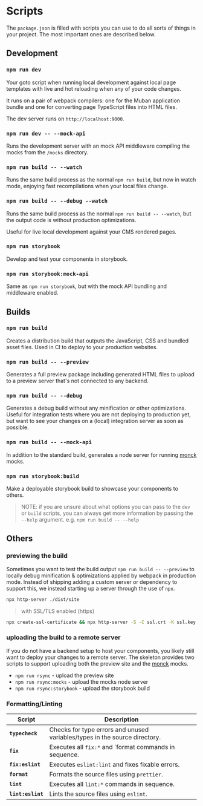 # Scripts

The `package.json` is filled with scripts you can use to do all sorts of things in your project. The most important
ones are described below.

## Development

### `npm run dev`

Your goto script when running local development against local page templates with live and hot reloading when any of
your code changes.

It runs on a pair of webpack compilers: one for the Muban application bundle and one for converting page TypeScript files into HTML files.

The dev server runs on `http://localhost:9000`.

### `npm run dev -- --mock-api`

Runs the development server with an mock API middleware compiling the mocks from the `/mocks` directory.

### `npm run build -- --watch`

Runs the same build process as the normal `npm run build`, but now in watch mode, enjoying fast recompilations when
your local files change.

### `npm run build -- --debug --watch`

Runs the same build process as the normal `npm run build -- --watch`, but the output code is without production optimizations.

Useful for live local development against your CMS rendered pages.

### `npm run storybook`

Develop and test your components in storybook.

### `npm run storybook:mock-api`

Same as `npm run storybook`, but with the mock API bundling and middleware enabled.

## Builds

### `npm run build`

Creates a distribution build that outputs the JavaScript, CSS and bundled asset files. Used in CI to deploy to your production websites.

### `npm run build -- --preview`

Generates a full preview package including generated HTML files to upload to a preview server that's not connected to
any backend.

### `npm run build -- --debug`

Generates a debug build without any minification or other optimizations. Useful for integration tests
where you are not deploying to production yet, but want to see your changes on a (local) integration server as soon
as possible.

### `npm run build -- --mock-api`

In addition to the standard build, generates a node server for running [monck](https://github.com/mediamonks/monck) mocks.

### `npm run storybook:build`

Make a deployable storybook build to showcase your components to others.

> NOTE: if you are unsure about what options you can pass to the `dev` or `build` scripts, you can always get more information
> by passing the `--help` argument. e.g. `npm run build -- --help`

## Others

### previewing the build

Sometimes you want to test the build output `npm run build -- --preview` to locally debug minification & optimizations applied by webpack in production mode.
Instead of shipping adding a custom server or dependency to support this, we instead starting up a server through the use of `npx`.

```bash
npx http-server ./dist/site
```

> with SSL/TLS enabled (https)

```bash
npx create-ssl-certificate && npx http-server -S -C ssl.crt -K ssl.key
```

### uploading the build to a remote server

If you do not have a backend setup to host your components, you likely still want to deploy your changes to a remote server.
The skeleton provides two scripts to support uploading both the preview site and the [monck](https://github.com/mediamonks/monck) mocks.

- `npm run rsync` - upload the preview site
- `npm run rsync:mocks` - upload the mocks node server
- `npm run rsync:storybook` - upload the storybook build

### Formatting/Linting

| Script            | Description                                                                |
| ----------------- | -------------------------------------------------------------------------- |
| **`typecheck`**   | Checks for type errors and unused variables/types in the source directory. |
| **`fix`**         | Executes all `fix:*` and `format commands in sequence.                     |
| **`fix:eslint`**  | Executes `eslint:lint` and fixes fixable errors.                           |
| **`format`**      | Formats the source files using `prettier`.                                 |
| **`lint`**        | Executes all `lint:*` commands in sequence.                                |
| **`lint:eslint`** | Lints the source files using `eslint`.                                     |
